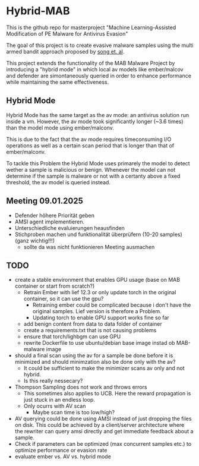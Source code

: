 # Hybrid-MAB
This is the github repo for masterproject "Machine Learning-Assisted Modification of PE
Malware for Antivirus Evasion"

The goal of this project is to create evasive malware samples using the multi armed bandit approach proposed by [song et. al](https://github.com/bitsecurerlab/MAB-malware).

This project extends the functionality of the MAB Malware Project by introducing a "hybrid mode" in which local av models like ember/malcov and defender are simontaneously queried in order to enhance performance while maintaining the same effectiveness.


## Hybrid Mode
Hybrid Mode has the same target as the av mode: an antivirus solution run inside a vm. However, the av mode took significantly longer (~3.6 times) than the model mode using ember/malconv. 

This is due to the fact that the av mode requires timeconsuming I/O operations as well as a certain scan period that is longer than that of ember/malconv.

To tackle this Problem the Hybrid Mode uses primarely the model to detect wether a sample is malicious or benign. Whenever the model can not determine if the sample is malware or not with a certanty above a fixed threshold, the av model is queried instead.





## Meeting 09.01.2025
* Defender höhere Priorität geben
* AMSI agent implementieren.
* Unterschiedliche evaluierungen heausfinden
* Stichproben machen und funktionalität überprüfern (10-20 samples) (ganz wichtig!!!)
    * sollte da was nicht funktionieren Meeting ausmachen 



## TODO
* create a stable environment that enables GPU usage (base on MAB container or start from scratch?)
    * Retrain Ember with lief 12.3 or only update torch in the original container, so it can use the gpu?
        * Retraining ember could be complicated because i don't have the original samples. Lief version is therefore a Problem.
        * Updating torch to enable GPU support works fine so far
    * add benign content from data to data folder of container
    * create a requirements.txt that is not causing problems
    * ensure that torch/lighbgm can use GPU
    * rewrite Dockerfile to use ubuntu/debian base image instad ob MAB-malware image
* should a final scan using the av for a sample be done before it is minimized and should minimzation also be done only with the av?
    * It could be sufficient to make the minimizer scans av only and not hybrid. 
    * Is this really nessecary?
* Thompson Sampling does not work and throws errors
    * This sometimes also applies to UCB. Here the reward propagation is just stuck in an endless loop.
    * Only ocurrs with AV scan
        * Maybe scan time is too low/high?
* AV querying could be done using AMSI instead of just dropping the files on disk. This could be achieved by a client/server architecture where the rewriter can query amsi directly and get immediate feedback about a sample. 
* Check if parameters can be optimized (max concurrent samples etc.) to optimize performance or evasion rate
* evaluate ember vs. AV vs. hybrid mode
